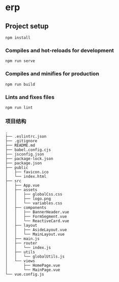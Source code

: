 # erp

## Project setup
```
npm install
```

### Compiles and hot-reloads for development
```
npm run serve
```

### Compiles and minifies for production
```
npm run build
```

### Lints and fixes files
```
npm run lint
```

### 项目结构
```
.
├── .eslintrc.json
├── .gitignore
├── README.md
├── babel.config.cjs
├── jsconfig.json
├── package-lock.json
├── package.json
├── public
│   ├── favicon.ico
│   └── index.html
├── src
│   ├── App.vue
│   ├── assets
│   │   ├── globalCss.css
│   │   ├── logo.png
│   │   └── variables.css
│   ├── components
│   │   ├── BannerHeader.vue
│   │   ├── FormSegment.vue
│   │   └── ReactiveCard.vue
│   ├── layout
│   │   ├── AsideLayout.vue
│   │   └── MainLayout.vue
│   ├── main.js
│   ├── router
│   │   └── index.js
│   ├── utils
│   │   └── globalUtils.js
│   └── views
│       ├── HomePage.vue
│       └── MainPage.vue
└── vue.config.js
```